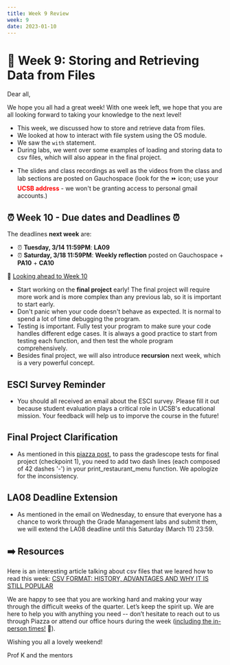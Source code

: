 ```yaml
---
title: Week 9 Review 
week: 9
date: 2023-01-10
---
```


# 🎲 Week 9: Storing and Retrieving Data from Files

Dear all,

We hope you all had a great week! With one week left, we hope that you are all looking forward to taking your knowledge to the next level!

- This week, we discussed how to store and retrieve data from files.
- We looked at how to interact with file system using the OS module.
- We saw the `with` statement.
- During labs, we went over some examples of loading and storing data to csv files, which will also appear in the final project.

* The slides and class recordings as well as the videos from the class and lab sections are posted on Gauchospace (look for the ⏩ icon; use your <span style="color:red">**UCSB address**</span> - we won't be granting access to personal gmail accounts.)

## ⏰ Week 10 - Due dates and Deadlines ⏰

The deadlines **next week** are:

* ⏰ **Tuesday, 3/14 11:59PM**: **LA09**
* ⏰ **Saturday, 3/18 11:59PM**: **Weekly reflection** posted on Gauchospace + **PA10** + **CA10**


🔮 [Looking ahead to Week 10]({{site.url}}/{{site.baseurl}}/calendar#week-10)
* Start working on the **final project** early! The final project will require more work and is more complex than any previous lab, so it is important to start early.
* Don't panic when your code doesn't behave as expected. It is normal to spend a lot of time debugging the program.
* Testing is important. Fully test your program to make sure your code handles different edge cases. It is always a good practice to start from testing each function, and then test the whole program comprehensively.
* Besides final project, we will also introduce **recursion** next week, which is a very powerful concept.

## ESCI Survey Reminder
* You should all received an email about the ESCI survey. Please fill it out because student evaluation plays a critical role in UCSB's educational mission. Your feedback will help us to imporve the course in the future!

## Final Project Clarification
* As mentioned in this [piazza post](https://piazza.com/class/lcl1mbc5frw2cw/post/338), to pass the gradescope tests for final project (checkpoint 1), you need to add two dash lines (each composed of 42 dashes '-') in your print_restaurant_menu function. We apologize for the inconsistency.

## LA08 Deadline Extension
* As mentioned in the email on Wednesday, to ensure that everyone has a chance to work through the Grade Management labs and submit them, we will extend the LA08 deadline until this Saturday (March 11) 23:59. 

## ➡️    Resources
Here is an interesting article talking about csv files that we leared how to read this week: [CSV FORMAT: HISTORY, ADVANTAGES AND WHY IT IS STILL POPULAR](https://bytescout.com/blog/csv-format-history-advantages.html)

We are happy to see that you are working hard and making your way through the difficult weeks of the quarter. Let’s keep the spirit up. We are here to help you with anything you need -- don’t hesitate to reach out to us through Piazza or attend our office hours during the week ([including the in-person times!]({{site.url}}/{{site.baseurl}}/schedule) 🎊). 

Wishing you all a lovely weekend!

Prof K and the mentors
